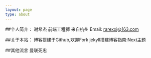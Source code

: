 ```yaml
---
layout: page
type: about
---
```


##个人简介：
谢希杰
前端工程狮
来自杭州
Email: rarexxj@163.com

##关于本站：
博客搭建于Github,欢迎Fork
jekyll搭建博客指南:Next主题

##其他流言
曼联死忠